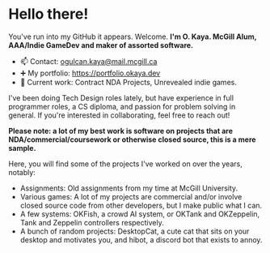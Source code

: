 # Hello there!

You've run into my GitHub it appears. Welcome.
**I'm O. Kaya. McGill Alum, AAA/Indie GameDev and maker of assorted software.**
- 📫 Contact: ogulcan.kaya@mail.mcgill.ca
- ➕ My portfolio: https://portfolio.okaya.dev
- 🔭 Current work: Contract NDA Projects, Unrevealed indie games.

I've been doing Tech Design roles lately, but have experience in full programmer roles, a CS diploma, and passion for problem solving in general. If you're interested in collaborating, feel free to reach out!

**Please note: a lot of my best work is software on projects that are NDA/commercial/coursework or otherwise closed source, this is a mere sample.**

Here, you will find some of the projects I've worked on over the years, notably:
- Assignments: Old assignments from my time at McGill University.
- Various games: A lot of my projects are commercial and/or involve closed source code from other developers, but I make public what I can.
- A few systems: OKFish, a crowd AI system, or OKTank and OKZeppelin, Tank and Zeppelin controllers respectively.
- A bunch of random projects: DesktopCat, a cute cat that sits on your desktop and motivates you, and hibot, a discord bot that exists to annoy.

<!--
**RapidKebab/RapidKebab** is a ✨ _special_ ✨ repository because its `README.md` (this file) appears on your GitHub profile.

Here are some ideas to get you started:

- 🔭 I’m currently working on ...
- 🌱 I’m currently learning ...
- 👯 I’m looking to collaborate on ...
- 🤔 I’m looking for help with ...
- 💬 Ask me about ...
- 📫 How to reach me: ...
- 😄 Pronouns: ...
- ⚡ Fun fact: ...
-->
